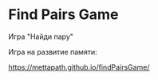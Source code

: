 # Find Pairs Game
Игра "Найди пару"

Игра на развитие памяти:

https://mettapath.github.io/findPairsGame/
